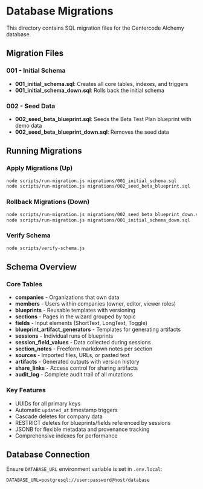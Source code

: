 # Database Migrations

This directory contains SQL migration files for the Centercode Alchemy database.

## Migration Files

### 001 - Initial Schema

- **001_initial_schema.sql**: Creates all core tables, indexes, and triggers
- **001_initial_schema_down.sql**: Rolls back the initial schema

### 002 - Seed Data

- **002_seed_beta_blueprint.sql**: Seeds the Beta Test Plan blueprint with demo data
- **002_seed_beta_blueprint_down.sql**: Removes the seed data

## Running Migrations

### Apply Migrations (Up)

```bash
node scripts/run-migration.js migrations/001_initial_schema.sql
node scripts/run-migration.js migrations/002_seed_beta_blueprint.sql
```

### Rollback Migrations (Down)

```bash
node scripts/run-migration.js migrations/002_seed_beta_blueprint_down.sql
node scripts/run-migration.js migrations/001_initial_schema_down.sql
```

### Verify Schema

```bash
node scripts/verify-schema.js
```

## Schema Overview

### Core Tables

- **companies** - Organizations that own data
- **members** - Users within companies (owner, editor, viewer roles)
- **blueprints** - Reusable templates with versioning
- **sections** - Pages in the wizard grouped by topic
- **fields** - Input elements (ShortText, LongText, Toggle)
- **blueprint_artifact_generators** - Templates for generating artifacts
- **sessions** - Individual runs of blueprints
- **session_field_values** - Data collected during sessions
- **section_notes** - Freeform markdown notes per section
- **sources** - Imported files, URLs, or pasted text
- **artifacts** - Generated outputs with version history
- **share_links** - Access control for sharing artifacts
- **audit_log** - Complete audit trail of all mutations

### Key Features

- UUIDs for all primary keys
- Automatic `updated_at` timestamp triggers
- Cascade deletes for company data
- RESTRICT deletes for blueprints/fields referenced by sessions
- JSONB for flexible metadata and provenance tracking
- Comprehensive indexes for performance

## Database Connection

Ensure `DATABASE_URL` environment variable is set in `.env.local`:

```
DATABASE_URL=postgresql://user:password@host/database
```
